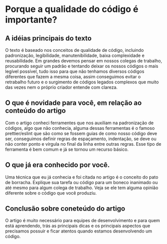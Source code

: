 # Porque a qualidade do código é importante?

## A idéias principais do texto

O texto é baseado nos conceitos de qualidade de código, incluindo padronização, legibilidade, manutenibilidade, baixa complexidade e reusabilidade.
Em grandes devemos pensar em nossos colegas de trabalho, procurando seguir um padrão e tentando deixar os nossos códigos o mais legível possível, tudo isso para que não tenhamos diversos códigos diferentes que fazem a mesma coisa, assim conseguimos evitar o retrabalho futuro e o surgimento de códigos legados complexos que muito das vezes nem o próprio criador entende com clareza. 

## O que é novidade para você, em relação ao conteúdo do artigo

Com o artigo conheci ferramentes que nos auxiliam na padronização de códigos, algo que não conhecia, alguma dessas ferramentas é o famoso prettier/eslint que são como se fossem guias de como nosso código deve ser, conseguimos definir regras de espaçamento, indentação, se deve ou não conter ponto e vírgula no final da linha entre outras regras. Esse tipo de ferramenta é bem comum e já se tornou um recurso básico.

## O que já era conhecido por você.

Uma técnica que eu já conhecia e foi citada no artigo é o conceito do pato de borracha. Explique sua tarefa ou código para um boneco inanimado ou até mesmo para algum colega de trabalho. Veja se ele tem alguma opinião diferente sobre o código que você produziu.

## Conclusão sobre coneteúdo do artigo

O artigo é muito necessário para equipes de desenvolvimento e para quem está aprendendo, trás as principais dicas e os principais aspectos que precisamos possuir e ficar atentos quando estamos desenvolvendo um código.
